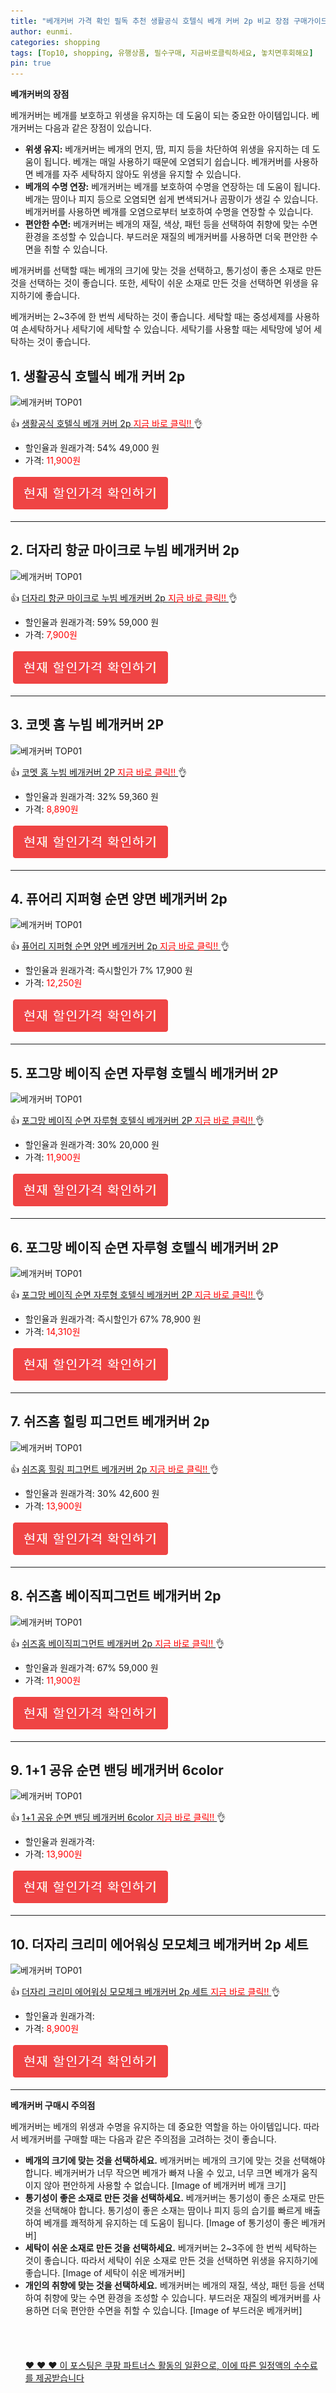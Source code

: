 ```yaml
---
title: "베개커버 가격 확인 필독 추천 생활공식 호텔식 베개 커버 2p 비교 장점 구매가이드"
author: eunmi.
categories: shopping
tags: [Top10, shopping, 유행상품, 필수구매, 지금바로클릭하세요, 놓치면후회해요]
pin: true
---
```

**베개커버의 장점**

베개커버는 베개를 보호하고 위생을 유지하는 데 도움이 되는 중요한 아이템입니다. 베개커버는 다음과 같은 장점이 있습니다.

* **위생 유지:** 베개커버는 베개의 먼지, 땀, 피지 등을 차단하여 위생을 유지하는 데 도움이 됩니다. 베개는 매일 사용하기 때문에 오염되기 쉽습니다. 베개커버를 사용하면 베개를 자주 세탁하지 않아도 위생을 유지할 수 있습니다.
* **베개의 수명 연장:** 베개커버는 베개를 보호하여 수명을 연장하는 데 도움이 됩니다. 베개는 땀이나 피지 등으로 오염되면 쉽게 변색되거나 곰팡이가 생길 수 있습니다. 베개커버를 사용하면 베개를 오염으로부터 보호하여 수명을 연장할 수 있습니다.
* **편안한 수면:** 베개커버는 베개의 재질, 색상, 패턴 등을 선택하여 취향에 맞는 수면 환경을 조성할 수 있습니다. 부드러운 재질의 베개커버를 사용하면 더욱 편안한 수면을 취할 수 있습니다.

베개커버를 선택할 때는 베개의 크기에 맞는 것을 선택하고, 통기성이 좋은 소재로 만든 것을 선택하는 것이 좋습니다. 또한, 세탁이 쉬운 소재로 만든 것을 선택하면 위생을 유지하기에 좋습니다.

베개커버는 2~3주에 한 번씩 세탁하는 것이 좋습니다. 세탁할 때는 중성세제를 사용하여 손세탁하거나 세탁기에 세탁할 수 있습니다. 세탁기를 사용할 때는 세탁망에 넣어 세탁하는 것이 좋습니다.

   

## 1. 생활공식 호텔식 베개 커버 2p

![베개커버 TOP01](https://thumbnail6.coupangcdn.com/thumbnails/remote/230x230ex/image/rs_quotation_api/qbrva6o3/cf0135e558894ad4ad5e00117b06e6dd.jpg)


👍 [생활공식 호텔식 베개 커버 2p <font color=red> 지금 바로 클릭!! </font> ](https://link.coupang.com/re/AFFSDP?lptag=AF3617701&subid=GithubCoopas&pageKey=7155966304&traceid=V0-153&itemId=18000188697&vendorItemId=85694513065) 👌 


- 할인율과 원래가격: 54%  49,000   원
- 가격: <span style='color:red'>11,900원</span>

[![](/discount_price.png)](https://link.coupang.com/re/AFFSDP?lptag=AF3617701&subid=GithubCoopas&pageKey=7155966304&traceid=V0-153&itemId=18000188697&vendorItemId=85694513065)

---


   

## 2. 더자리 항균 마이크로 누빔 베개커버 2p

![베개커버 TOP01](https://thumbnail8.coupangcdn.com/thumbnails/remote/230x230ex/image/retail/images/5911843288324979-c6f31822-be58-4f72-8a48-3b8ef9b5abda.jpg)


👍 [더자리 항균 마이크로 누빔 베개커버 2p <font color=red> 지금 바로 클릭!! </font> ](https://link.coupang.com/re/AFFSDP?lptag=AF3617701&subid=GithubCoopas&pageKey=17583799&traceid=V0-153&itemId=70534881&vendorItemId=3114085286) 👌 


- 할인율과 원래가격: 59%  59,000   원
- 가격: <span style='color:red'>7,900원</span>

[![](/discount_price.png)](https://link.coupang.com/re/AFFSDP?lptag=AF3617701&subid=GithubCoopas&pageKey=17583799&traceid=V0-153&itemId=70534881&vendorItemId=3114085286)

---


   

## 3. 코멧 홈 누빔 베개커버 2P

![베개커버 TOP01](https://thumbnail8.coupangcdn.com/thumbnails/remote/230x230ex/image/retail/images/7094259564489713-c14fae3b-6fcd-4b35-b3be-8850c400a234.jpg)


👍 [코멧 홈 누빔 베개커버 2P <font color=red> 지금 바로 클릭!! </font> ](https://link.coupang.com/re/AFFSDP?lptag=AF3617701&subid=GithubCoopas&pageKey=6417994898&traceid=V0-153&itemId=15608447080&vendorItemId=82826642833) 👌 


- 할인율과 원래가격: 32%  59,360   원
- 가격: <span style='color:red'>8,890원</span>

[![](/discount_price.png)](https://link.coupang.com/re/AFFSDP?lptag=AF3617701&subid=GithubCoopas&pageKey=6417994898&traceid=V0-153&itemId=15608447080&vendorItemId=82826642833)

---


   

## 4. 퓨어리 지퍼형 순면 양면 베개커버 2p

![베개커버 TOP01](https://thumbnail9.coupangcdn.com/thumbnails/remote/230x230ex/image/product/image/vendoritem/2017/05/10/3016721809/c65db930-e15e-4f92-82bc-d1051a722ff1.jpg)


👍 [퓨어리 지퍼형 순면 양면 베개커버 2p <font color=red> 지금 바로 클릭!! </font> ](https://link.coupang.com/re/AFFSDP?lptag=AF3617701&subid=GithubCoopas&pageKey=2414711&traceid=V0-153&itemId=11120012&vendorItemId=3016721809) 👌 


- 할인율과 원래가격: 즉시할인가 7%  17,900   원
- 가격: <span style='color:red'>12,250원</span>

[![](/discount_price.png)](https://link.coupang.com/re/AFFSDP?lptag=AF3617701&subid=GithubCoopas&pageKey=2414711&traceid=V0-153&itemId=11120012&vendorItemId=3016721809)

---


   

## 5. 포그망 베이직 순면 자루형 호텔식 베개커버 2P

![베개커버 TOP01](https://thumbnail10.coupangcdn.com/thumbnails/remote/230x230ex/image/vendor_inventory/ae53/60d8a266578be5cc3f1e0c534b16ab4076c4ab15da65f6714826d7776a7c.jpg)


👍 [포그망 베이직 순면 자루형 호텔식 베개커버 2P <font color=red> 지금 바로 클릭!! </font> ](https://link.coupang.com/re/AFFSDP?lptag=AF3617701&subid=GithubCoopas&pageKey=7172899586&traceid=V0-153&itemId=18075010424&vendorItemId=85285700929) 👌 


- 할인율과 원래가격: 30%  20,000   원
- 가격: <span style='color:red'>11,900원</span>

[![](/discount_price.png)](https://link.coupang.com/re/AFFSDP?lptag=AF3617701&subid=GithubCoopas&pageKey=7172899586&traceid=V0-153&itemId=18075010424&vendorItemId=85285700929)

---


   

## 6. 포그망 베이직 순면 자루형 호텔식 베개커버 2P

![베개커버 TOP01](https://thumbnail10.coupangcdn.com/thumbnails/remote/230x230ex/image/vendor_inventory/ae53/60d8a266578be5cc3f1e0c534b16ab4076c4ab15da65f6714826d7776a7c.jpg)


👍 [포그망 베이직 순면 자루형 호텔식 베개커버 2P <font color=red> 지금 바로 클릭!! </font> ](https://link.coupang.com/re/AFFSDP?lptag=AF3617701&subid=GithubCoopas&pageKey=7172899586&traceid=V0-153&itemId=18075010423&vendorItemId=85285701008) 👌 


- 할인율과 원래가격: 즉시할인가 67%  78,900   원
- 가격: <span style='color:red'>14,310원</span>

[![](/discount_price.png)](https://link.coupang.com/re/AFFSDP?lptag=AF3617701&subid=GithubCoopas&pageKey=7172899586&traceid=V0-153&itemId=18075010423&vendorItemId=85285701008)

---


   

## 7. 쉬즈홈 힐링 피그먼트 베개커버 2p

![베개커버 TOP01](https://thumbnail6.coupangcdn.com/thumbnails/remote/230x230ex/image/product/image/vendoritem/2019/02/08/3133617449/bc24ed7c-91a8-4492-82e9-a95182e12415.jpg)


👍 [쉬즈홈 힐링 피그먼트 베개커버 2p <font color=red> 지금 바로 클릭!! </font> ](https://link.coupang.com/re/AFFSDP?lptag=AF3617701&subid=GithubCoopas&pageKey=81820140&traceid=V0-153&itemId=79026446&vendorItemId=3133617449) 👌 


- 할인율과 원래가격: 30%  42,600   원
- 가격: <span style='color:red'>13,900원</span>

[![](/discount_price.png)](https://link.coupang.com/re/AFFSDP?lptag=AF3617701&subid=GithubCoopas&pageKey=81820140&traceid=V0-153&itemId=79026446&vendorItemId=3133617449)

---


   

## 8. 쉬즈홈 베이직피그먼트 베개커버 2p

![베개커버 TOP01](https://thumbnail8.coupangcdn.com/thumbnails/remote/230x230ex/image/product/image/vendoritem/2019/02/15/3633847643/6ad13711-0773-40f0-803f-ea785fa41828.jpg)


👍 [쉬즈홈 베이직피그먼트 베개커버 2p <font color=red> 지금 바로 클릭!! </font> ](https://link.coupang.com/re/AFFSDP?lptag=AF3617701&subid=GithubCoopas&pageKey=82006743&traceid=V0-153&itemId=261026353&vendorItemId=3633847643) 👌 


- 할인율과 원래가격: 67%  59,000   원
- 가격: <span style='color:red'>11,900원</span>

[![](/discount_price.png)](https://link.coupang.com/re/AFFSDP?lptag=AF3617701&subid=GithubCoopas&pageKey=82006743&traceid=V0-153&itemId=261026353&vendorItemId=3633847643)

---


   

## 9. 1+1 공유 순면 밴딩 베개커버 6color

![베개커버 TOP01](https://thumbnail9.coupangcdn.com/thumbnails/remote/230x230ex/image/vendor_inventory/0534/df7d2a0eec811b76d7b3115d6ec87963903f90e98fa7e81e9976410496e5.jpg)


👍 [1+1 공유 순면 밴딩 베개커버 6color <font color=red> 지금 바로 클릭!! </font> ](https://link.coupang.com/re/AFFSDP?lptag=AF3617701&subid=GithubCoopas&pageKey=7508646498&traceid=V0-153&itemId=19669693346&vendorItemId=86625800841) 👌 


- 할인율과 원래가격: 
- 가격: <span style='color:red'>13,900원</span>

[![](/discount_price.png)](https://link.coupang.com/re/AFFSDP?lptag=AF3617701&subid=GithubCoopas&pageKey=7508646498&traceid=V0-153&itemId=19669693346&vendorItemId=86625800841)

---


   

## 10. 더자리 크리미 에어워싱 모모체크 베개커버 2p 세트

![베개커버 TOP01](https://thumbnail7.coupangcdn.com/thumbnails/remote/230x230ex/image/retail/images/7975799645654268-292a1540-2482-432c-ae5d-9e6ee76118f8.jpg)


👍 [더자리 크리미 에어워싱 모모체크 베개커버 2p 세트 <font color=red> 지금 바로 클릭!! </font> ](https://link.coupang.com/re/AFFSDP?lptag=AF3617701&subid=GithubCoopas&pageKey=7038383280&traceid=V0-153&itemId=17397554224&vendorItemId=84567012392) 👌 


- 할인율과 원래가격: 
- 가격: <span style='color:red'>8,900원</span>

[![](/discount_price.png)](https://link.coupang.com/re/AFFSDP?lptag=AF3617701&subid=GithubCoopas&pageKey=7038383280&traceid=V0-153&itemId=17397554224&vendorItemId=84567012392)

---
**베개커버 구매시 주의점**

베개커버는 베개의 위생과 수명을 유지하는 데 중요한 역할을 하는 아이템입니다. 따라서 베개커버를 구매할 때는 다음과 같은 주의점을 고려하는 것이 좋습니다.

* **베개의 크기에 맞는 것을 선택하세요.** 베개커버는 베개의 크기에 맞는 것을 선택해야 합니다. 베개커버가 너무 작으면 베개가 빠져 나올 수 있고, 너무 크면 베개가 움직이지 않아 편안하게 사용할 수 없습니다.
[Image of 베개커버 베개 크기]
* **통기성이 좋은 소재로 만든 것을 선택하세요.** 베개커버는 통기성이 좋은 소재로 만든 것을 선택해야 합니다. 통기성이 좋은 소재는 땀이나 피지 등의 습기를 빠르게 배출하여 베개를 쾌적하게 유지하는 데 도움이 됩니다.
[Image of 통기성이 좋은 베개커버]
* **세탁이 쉬운 소재로 만든 것을 선택하세요.** 베개커버는 2~3주에 한 번씩 세탁하는 것이 좋습니다. 따라서 세탁이 쉬운 소재로 만든 것을 선택하면 위생을 유지하기에 좋습니다.
[Image of 세탁이 쉬운 베개커버]
* **개인의 취향에 맞는 것을 선택하세요.** 베개커버는 베개의 재질, 색상, 패턴 등을 선택하여 취향에 맞는 수면 환경을 조성할 수 있습니다. 부드러운 재질의 베개커버를 사용하면 더욱 편안한 수면을 취할 수 있습니다.
[Image of 부드러운 베개커버]<br><br><br><br><br> [ ❤ ❤ ❤ 이 포스팅은 쿠팡 파트너스 활동의 일환으로, 이에 따른 일정액의 수수료를 제공받습니다](https://link.coupang.com/a/bcEFyh)